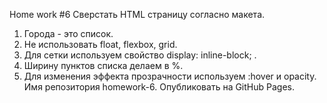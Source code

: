 Home work #6
Сверстать HTML страницу согласно макета.
1. Города - это список.
2. Не использовать float, flexbox, grid.
3. Для сетки используем свойство display: inline-block; .
4. Ширину пунктов списка делаем в %.
5. Для изменения эффекта прозрачности используем :hover и opacity.
Имя репозитория homework-6. Опубликовать на GitHub Pages.